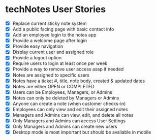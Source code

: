 # techNotes User Stories

- [x] Replace current sticky note system
- [x] Add a public facing page with basic contact info
- [x] Add an employee login to the notes app
- [x] Provide a welcome page after login
- [x] Provide easy navigation
- [x] Display current user and assigned role
- [x] Provide a logout option
- [x] Require users to login at least once per week
- [x] Provide a way to remove user access asap if needed
- [x] Notes are assigned to specific users
- [x] Notes have a ticket #, title, note body, created & updated dates
- [x] Notes are either OPEN or COMPLETED
- [x] Users can be Employees, Managers, or Admins
- [x] Notes can only be deleted by Managers or Admins
- [x] Anyone can create a note (when customer checks-in)
- [x] Employees can only view and edit their assigned notes
- [x] Managers and Admins can view, edit, and delete all notes
- [x] Only Managers and Admins can access User Settings
- [x] Only Managers and Admins can create new users
- [x] Desktop mode is most important but should be available in mobile

